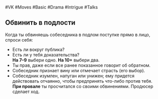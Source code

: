 #VK  #Moves #Basic #Drama #Intrigue #Talks 
## Обвинить в подлости  
Когда ты обвиняешь собеседника в подлом поступке прямо  в лицо, спроси себя:   
- Есть ли вокруг публика?   
- Есть ли у тебя доказательства?   
**На 7–9** выбери одно. **На 10+** выбери два.  
- Ты прав, даже если все ранее показанное говорит  об обратном.   
- Собеседник признает вину или отмечает страсть  (его выбор).  
- Собеседник изумлен, напуган или унижен; ему  придется действовать отчаянно, чтобы предпринять  что-либо против тебя.  
**При провале** ты просчитался со своими обвинениями.  Продюсер сделает ход.  